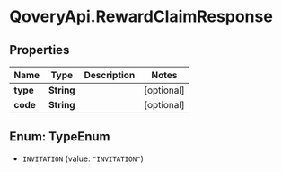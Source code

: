 # QoveryApi.RewardClaimResponse

## Properties

Name | Type | Description | Notes
------------ | ------------- | ------------- | -------------
**type** | **String** |  | [optional] 
**code** | **String** |  | [optional] 



## Enum: TypeEnum


* `INVITATION` (value: `"INVITATION"`)




